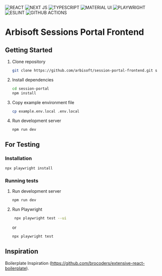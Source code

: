 <!-- badges -->

![REACT](https://img.shields.io/badge/React%2018.3.1-20232A?style=for-the-badge&logo=react&logoColor=61DAFB)
![NEXT JS](https://img.shields.io/badge/next%20js%2014.2.15-000000?style=for-the-badge&logo=nextdotjs&logoColor=white)
![TYPESCRIPT](https://img.shields.io/badge/TypeScript%205.5.4-007ACC?style=for-the-badge&logo=typescript&logoColor=white)
![MATERIAL UI](https://img.shields.io/badge/Material%20UI%206.6.1-007FFF?style=for-the-badge&logo=mui&logoColor=white)
![PLAYWRIGHT](https://img.shields.io/badge/Playwright%201.43.1-45ba4b?style=for-the-badge&logo=Playwright&logoColor=white)
![ESLINT](https://img.shields.io/badge/eslint%208.57.1-3A33D1?style=for-the-badge&logo=eslint&logoColor=white)
![GITHUB ACTIONS](https://img.shields.io/badge/Github%20Actions-282a2e?style=for-the-badge&logo=githubactions&logoColor=367cfe)

# Arbisoft Sessions Portal Frontend

## Getting Started

1. Clone repository

   ```bash
   git clone https://github.com/arbisoft/session-portal-frontend.git session-portal
   ```

2. Install dependencies

   ```bash
   cd session-portal
   npm install
   ```

3. Copy example environment file

   ```bash
   cp example.env.local .env.local
   ```

4. Run development server

   ```bash
   npm run dev
   ```

## For Testing

### Installation

```bash
npx playwright install
```

### Running tests

1. Run development server

   ```bash
   npm run dev
   ```

1. Run Playwright

   ```bash
    npx playwright test --ui
   ```

   or

   ```bash
   npx playwright test
   ```

## Inspiration

Boilerplate Inspiration (https://github.com/brocoders/extensive-react-boilerplate).
